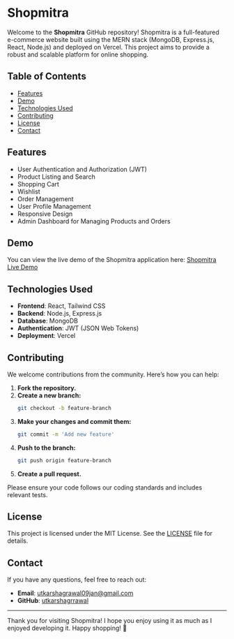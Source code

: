 # Shopmitra

Welcome to the **Shopmitra** GitHub repository! Shopmitra is a full-featured e-commerce website built using the MERN stack (MongoDB, Express.js, React, Node.js) and deployed on Vercel. This project aims to provide a robust and scalable platform for online shopping.

## Table of Contents
- [Features](#features)
- [Demo](#demo)
- [Technologies Used](#technologies-used)
- [Contributing](#contributing)
- [License](#license)
- [Contact](#contact)

## Features
- User Authentication and Authorization (JWT)
- Product Listing and Search
- Shopping Cart
- Wishlist
- Order Management
- User Profile Management
- Responsive Design
- Admin Dashboard for Managing Products and Orders

## Demo
You can view the live demo of the Shopmitra application here: [Shopmitra Live Demo](https://shopmitra.vercel.app)

## Technologies Used
- **Frontend**: React, Tailwind CSS
- **Backend**: Node.js, Express.js
- **Database**: MongoDB
- **Authentication**: JWT (JSON Web Tokens)
- **Deployment**: Vercel

## Contributing

We welcome contributions from the community. Here’s how you can help:

1. **Fork the repository.**
2. **Create a new branch:**
    ```bash
    git checkout -b feature-branch
    ```
3. **Make your changes and commit them:**
    ```bash
    git commit -m 'Add new feature'
    ```
4. **Push to the branch:**
    ```bash
    git push origin feature-branch
    ```
5. **Create a pull request.**

Please ensure your code follows our coding standards and includes relevant tests.

## License
This project is licensed under the MIT License. See the [LICENSE](LICENSE) file for details.

## Contact
If you have any questions, feel free to reach out:
- **Email**: [utkarshagrawal09jan@gmail.com](mailto:utkarshagrawal09jan@gmail.com)
- **GitHub**: [utkarshagrrawal](https://github.com/utkarshagrrawal)

---

Thank you for visiting Shopmitra! I hope you enjoy using it as much as I enjoyed developing it. Happy shopping! 🛒
